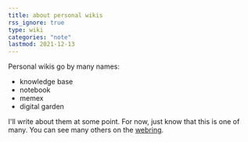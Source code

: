 ```yaml
---
title: about personal wikis
rss_ignore: true
type: wiki
categories: "note"
lastmod: 2021-12-13
---
```


Personal wikis go by many names:
- knowledge base
- notebook
- memex
- digital garden

I'll write about them at some point. For now, just know that this is one of many. You can see many others on the [webring](https://webring.xxiivv.com/#icons).